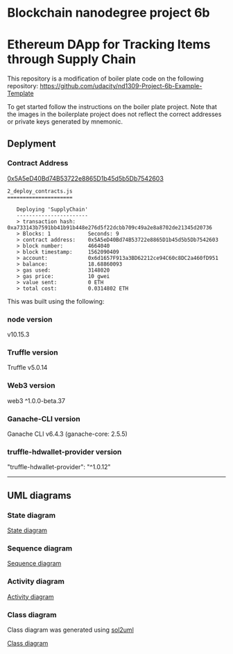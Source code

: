 # Blockchain nanodegree project 6b 
# Ethereum DApp for Tracking Items through Supply Chain
This repository is a modification of boiler plate code on the following repository: 
https://github.com/udacity/nd1309-Project-6b-Example-Template

To get started follow the instructions on the boiler plate project. Note that the images in the boilerplate project does not reflect the correct addresses or private keys generated by mnemonic.
## Deplyment 
### Contract Address
[0x5A5eD40Bd74B53722e8865D1b45d5b5Db7542603](https://rinkeby.etherscan.io/address/0x5a5ed40bd74b53722e8865d1b45d5b5db7542603)

```
2_deploy_contracts.js
=====================

   Deploying 'SupplyChain'
   -----------------------
   > transaction hash:    0xa733143b7591bb41b91b448e276d5f22dcbb709c49a2e8a8702de21345d20736
   > Blocks: 1            Seconds: 9
   > contract address:    0x5A5eD40Bd74B53722e8865D1b45d5b5Db7542603
   > block number:        4664040
   > block timestamp:     1562090409
   > account:             0x6d1657F913a3BD62212ce94C60c8DC2a460fD951
   > balance:             18.68860093
   > gas used:            3148020
   > gas price:           10 gwei
   > value sent:          0 ETH
   > total cost:          0.0314802 ETH
```

This was built using the following:
### node version
v10.15.3

### Truffle version
Truffle v5.0.14 

### Web3 version
web3 ^1.0.0-beta.37

### Ganache-CLI version
Ganache CLI v6.4.3 (ganache-core: 2.5.5)

### truffle-hdwallet-provider version
"truffle-hdwallet-provider": "^1.0.12"

---------------------------------------------------------------------

## UML diagrams
### State diagram 
[State diagram](https://github.com/algosayir/u_bcnd_project6b/blob/master/images/State_diagram.png)
### Sequence diagram 
[Sequence diagram](https://github.com/algosayir/u_bcnd_project6b/blob/master/images/Sequence_diagram.png)
### Activity diagram 
[Activity diagram](https://github.com/algosayir/u_bcnd_project6b/blob/master/images/Activity_diagram.png)
### Class diagram 
Class diagram was generated using [sol2uml](https://github.com/naddison36/sol2uml)

[Class diagram](https://github.com/algosayir/u_bcnd_project6b/blob/master/images/Class_diagram.png)
